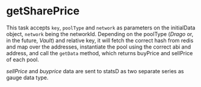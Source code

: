 # getSharePrice

This task accepts `key`, `poolType` and `network` as parameters on the initialData object, `network` being the networkId. Depending on the poolType (_Drago_ or, in the future, _Vault_) and relative key, it will fetch the correct hash from redis and map over the addresses, instantiate the pool using the correct abi and address, and call the `getData` method, which returns buyPrice and sellPrice of each pool.

_sellPrice_ and _buyprice_ data are sent to statsD as two separate series as gauge data type.

